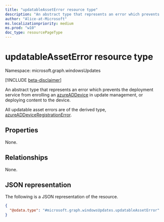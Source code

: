 ```yaml
---
title: "updatableAssetError resource type"
description: "An abstract type that represents an error which prevents the deployment service from enrolling an azureADDevice in update management, or deploying content to the device"
author: "Alice-at-Microsoft"
ms.localizationpriority: medium
ms.prod: "w10"
doc_type: resourcePageType
---
```


# updatableAssetError resource type

Namespace: microsoft.graph.windowsUpdates

[!INCLUDE [beta-disclaimer](../../includes/beta-disclaimer.md)]

An abstract type that represents an error which prevents the deployment service from enrolling an [azureADDevice](../resources/windowsupdates-azureaddevice.md) in update management, or deploying content to the device. 

All updatable asset errors are of the derived type, [azureADDeviceRegistrationError](../resources/windowsupdates-azureaddeviceregistrationerror.md).


## Properties
None.

## Relationships
None.

## JSON representation
The following is a JSON representation of the resource.
<!-- {
  "blockType": "resource",
  "@odata.type": "microsoft.graph.windowsUpdates.updatableAssetError"
}
-->
``` json
{
  "@odata.type": "#microsoft.graph.windowsUpdates.updatableAssetError"
}
```

